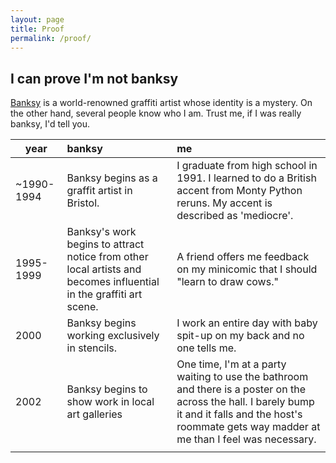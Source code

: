 ```yaml
---
layout: page
title: Proof
permalink: /proof/
---
```


## I can prove I'm not banksy

[Banksy](https://nl.wikipedia.org/wiki/Banksy) is a world-renowned graffiti artist whose identity is a mystery. On the other hand, several people know who I am. Trust me, if I was really banksy, I'd tell you. 

| year 	        | banksy         | me |
| ------------- |:--------------|:-----|
| ~1990-1994    | Banksy begins as a graffit artist in Bristol. |I graduate from high school in 1991. I learned to do a British accent from Monty Python reruns. My accent is described as 'mediocre'. |
|1995-1999     |Banksy's work begins to attract notice from other local artists and becomes influential in the graffiti art scene.      |A friend offers me feedback on my minicomic that I should "learn to draw cows." |
|2000|Banksy begins working exclusively in stencils.|I work an entire day with baby spit-up on my back and no one tells me. |
|2002 |Banksy begins to show work in local art galleries|One time, I'm at a party waiting to use the bathroom and there is a poster on the across the hall. I barely bump it and it falls and the host's roommate gets way madder at me than I feel was necessary.|
||||